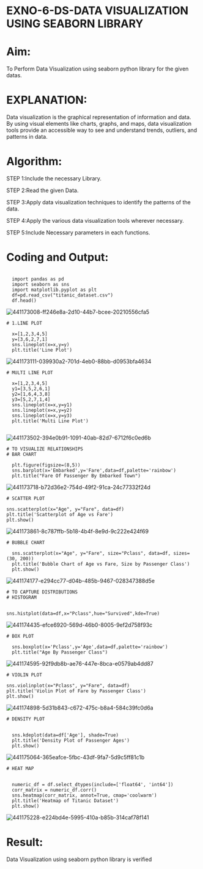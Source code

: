 # EXNO-6-DS-DATA VISUALIZATION USING SEABORN LIBRARY

# Aim:
  To Perform Data Visualization using seaborn python library for the given datas.

# EXPLANATION:
Data visualization is the graphical representation of information and data. By using visual elements like charts, graphs, and maps, data visualization tools provide an accessible way to see and understand trends, outliers, and patterns in data.

# Algorithm:
STEP 1:Include the necessary Library.

STEP 2:Read the given Data.

STEP 3:Apply data visualization techniques to identify the patterns of the data.

STEP 4:Apply the various data visualization tools wherever necessary.

STEP 5:Include Necessary parameters in each functions.

# Coding and Output:
```

  import pandas as pd
  import seaborn as sns
  import matplotlib.pyplot as plt
  df=pd.read_csv("titanic_dataset.csv")
  df.head()
```
![441173008-ff246e8a-2d10-44b7-bcee-20210556cfa5](https://github.com/user-attachments/assets/a354cd49-2400-40a5-a686-be42c91aa0e6)
```
# 1.LINE PLOT

  x=[1,2,3,4,5]
  y=[3,6,2,7,1]
  sns.lineplot(x=x,y=y)
  plt.title('Line Plot')
```
![441173111-039930a2-701d-4eb0-88bb-d0953bfa4634](https://github.com/user-attachments/assets/aa98c787-633e-4e87-bf71-4c1cd573f76f)
```
# MULTI LINE PLOT

  x=[1,2,3,4,5]
  y1=[3,5,2,6,1]
  y2=[1,6,4,3,8]
  y3=[5,2,7,1,4]
  sns.lineplot(x=x,y=y1)
  sns.lineplot(x=x,y=y2)
  sns.lineplot(x=x,y=y3)
  plt.title('Multi Line Plot')


```
![441173502-394e0b91-1091-40ab-82d7-6712f6c0ed6b](https://github.com/user-attachments/assets/309d4302-1b5c-4a66-a20e-1250eed8c74d)
```
# TO VISUALIZE RELATIONSHIPS
# BAR CHART

  plt.figure(figsize=(8,5))
  sns.barplot(x='Embarked',y='Fare',data=df,palette='rainbow')
  plt.title("Fare Of Passenger By Embarked Town")
```
![441173718-b72d36e2-754d-49f2-91ca-24c77332f24d](https://github.com/user-attachments/assets/4cc5126c-0a48-46c4-81a4-5e18e40acea1)
```
# SCATTER PLOT

sns.scatterplot(x="Age", y="Fare", data=df)
plt.title('Scatterplot of Age vs Fare')
plt.show()
```

![441173861-8c787ffb-5b18-4b4f-8e9d-9c222e424f69](https://github.com/user-attachments/assets/094d0b87-6c23-4c09-80b9-7c8175fb0854)
```
# BUBBLE CHART

  sns.scatterplot(x="Age", y="Fare", size="Pclass", data=df, sizes=(30, 200))
  plt.title('Bubble Chart of Age vs Fare, Size by Passenger Class')
  plt.show()

```
![441174177-e294cc77-d04b-485b-9467-028347388d5e](https://github.com/user-attachments/assets/4e369d0a-51ae-4ccb-89ff-cdf4f2612191)
```
# TO CAPTURE DISTRIBUTIONS
# HISTOGRAM


sns.histplot(data=df,x="Pclass",hue="Survived",kde=True)
```
![441174435-efce6920-569d-46b0-8005-9ef2d758f93c](https://github.com/user-attachments/assets/9c3c3de9-a096-4b9f-840a-33f5bd70b77d)
```
# BOX PLOT

  sns.boxplot(x='Pclass',y='Age',data=df,palette='rainbow')
  plt.title("Age By Passenger Class")
```

![441174595-92f9db8b-ae76-447e-8bca-e0579ab4dd87](https://github.com/user-attachments/assets/5ec74644-1c97-4099-ba38-b52371293a04)
```
# VIOLIN PLOT

sns.violinplot(x="Pclass", y="Fare", data=df)
plt.title('Violin Plot of Fare by Passenger Class')
plt.show()
```
![441174898-5d31b843-c672-475c-b8a4-584c39fc0d6a](https://github.com/user-attachments/assets/c425c29a-26a5-4384-90b3-44408f331f4b)
```
# DENSITY PLOT


  sns.kdeplot(data=df['Age'], shade=True)
  plt.title('Density Plot of Passenger Ages')
  plt.show()
```

![441175064-365eafce-5fbc-43df-9fa7-5d9c5ff81c1b](https://github.com/user-attachments/assets/8a48adc3-02f5-44fd-be4b-b931c1b7b7bc)
```
# HEAT MAP


  numeric_df = df.select_dtypes(include=['float64', 'int64'])
  corr_matrix = numeric_df.corr()
  sns.heatmap(corr_matrix, annot=True, cmap='coolwarm')
  plt.title('Heatmap of Titanic Dataset')
  plt.show()

```
![441175228-e224bd4e-5995-410a-b85b-314caf78f141](https://github.com/user-attachments/assets/16d5aab0-8f10-4c45-b74d-8c521550b1be)

# Result:
Data Visualization using seaborn python library is verified

